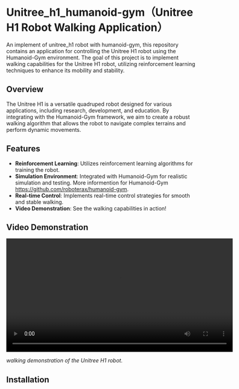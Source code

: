 # Unitree_h1_humanoid-gym（Unitree H1 Robot Walking Application）
An implement of unitree_h1 robot with humanoid-gym, this repository contains an application for controlling the Unitree H1 robot using the Humanoid-Gym environment. The goal of this project is to implement walking capabilities for the Unitree H1 robot, utilizing reinforcement learning techniques to enhance its mobility and stability.

## Overview

The Unitree H1 is a versatile quadruped robot designed for various applications, including research, development, and education. By integrating with the Humanoid-Gym framework, we aim to create a robust walking algorithm that allows the robot to navigate complex terrains and perform dynamic movements.

## Features

- **Reinforcement Learning**: Utilizes reinforcement learning algorithms for training the robot.
- **Simulation Environment**: Integrated with Humanoid-Gym for realistic simulation and testing. More informention for Humanoid-Gym https://github.com/roboterax/humanoid-gym.
- **Real-time Control**: Implements real-time control strategies for smooth and stable walking.
- **Video Demonstration**: See the walking capabilities in action!

## Video Demonstration

<video width="600" controls>
  <source src="https://github.com/ZhangXG001/unitree_h1_humanoid-gym/tree/main/video/walking1.mp4" type="video/mp4">
  Your browser does not support the video tag.
</video>

*walking demonstration of the Unitree H1 robot.*

## Installation

